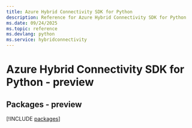 ```yaml
---
title: Azure Hybrid Connectivity SDK for Python
description: Reference for Azure Hybrid Connectivity SDK for Python
ms.date: 09/24/2025
ms.topic: reference
ms.devlang: python
ms.service: hybridconnectivity
---
```

# Azure Hybrid Connectivity SDK for Python - preview
## Packages - preview
[!INCLUDE [packages](hybrid-connectivity-index.md)]